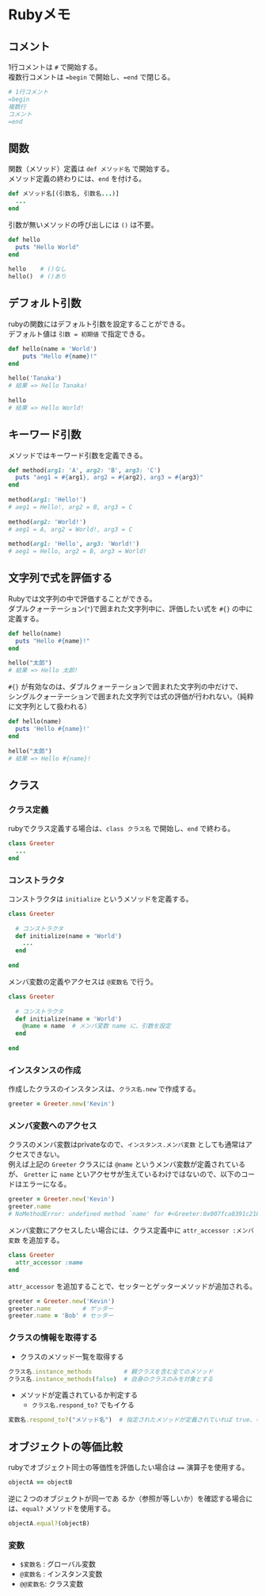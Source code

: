 # Rubyメモ

## コメント

1行コメントは `#` で開始する。  
複数行コメントは `=begin` で開始し、`=end` で閉じる。

```ruby
# 1行コメント
=begin
複数行
コメント
=end
```

## 関数

関数（メソッド）定義は `def メソッド名` で開始する。  
メソッド定義の終わりには、`end` を付ける。

```ruby
def メソッド名[(引数名, 引数名...)]
  ...
end
```

引数が無いメソッドの呼び出しには `()` は不要。

```ruby
def hello
  puts "Hello World"
end
  
hello    # ()なし
hello()  # ()あり
```

## デフォルト引数

rubyの関数にはデフォルト引数を設定することができる。  
デフォルト値は `引数 = 初期値` で指定できる。

```ruby
def hello(name = 'World')
    puts "Hello #{name}!"
end
  
hello('Tanaka')
# 結果 => Hello Tanaka!
  
hello
# 結果 => Hello World!
```

## キーワード引数

メソッドではキーワード引数を定義できる。

```ruby
def method(arg1: 'A', arg2: 'B', arg3: 'C')
  puts "aeg1 = #{arg1}, arg2 = #{arg2}, arg3 = #{arg3}"
end
  
method(arg1: 'Hello!')
# aeg1 = Hello!, arg2 = B, arg3 = C
  
method(arg2: 'World!')
# aeg1 = A, arg2 = World!, arg3 = C
  
method(arg1: 'Hello', arg3: 'World!')
# aeg1 = Hello, arg2 = B, arg3 = World!
```


## 文字列で式を評価する

Rubyでは文字列の中で評価することができる。  
ダブルクォーテーション(`"`)で囲まれた文字列中に、評価したい式を `#{}` の中に定義する。

```ruby
def hello(name)
  puts "Hello #{name}!"
end
  
hello("太郎")
# 結果 => Hello 太郎!
```

`#{}` が有効なのは、ダブルクォーテーションで囲まれた文字列の中だけで、  
シングルクォーテーションで囲まれた文字列では式の評価が行われない。（純粋に文字列として扱われる）

```ruby
def hello(name)
  puts 'Hello #{name}!'
end
  
hello("太郎")
# 結果 => Hello #{name}!
```


## クラス

### クラス定義

rubyでクラス定義する場合は、`class クラス名` で開始し、`end` で終わる。

```ruby
class Greeter
  ...
end
```

### コンストラクタ

コンストラクタは `initialize` というメソッドを定義する。  

```ruby
class Greeter
  
  # コンストラクタ
  def initialize(name = 'World')
    ...
  end
  
end
```

メンバ変数の定義やアクセスは `@変数名` で行う。

```ruby
class Greeter
  
  # コンストラクタ
  def initialize(name = 'World')
    @name = name  # メンバ変数 name に、引数を設定
  end
  
end
```

### インスタンスの作成

作成したクラスのインスタンスは、`クラス名.new` で作成する。

```ruby
greeter = Greeter.new('Kevin')
```

### メンバ変数へのアクセス

クラスのメンバ変数はprivateなので、`インスタンス.メンバ変数` としても通常はアクセスできない。  
例えば上記の `Greeter` クラスには `@name` というメンバ変数が定義されているが、
`Gretter` に `name` といアクセサが生えているわけではないので、以下のコードはエラーになる。

```ruby
greeter = Greeter.new('Kevin')
greeter.name
# NoMethodError: undefined method `name' for #<Greeter:0x007fca0391c218 @name="Kevin">
```

メンバ変数にアクセスしたい場合には、クラス定義中に `attr_accessor :メンバ変数` を追加する。

```ruby
class Greeter
  attr_accessor :name
end
```

`attr_accessor` を追加することで、セッターとゲッターメソッドが追加される。

```ruby
greeter = Greeter.new('Kevin')
greeter.name         # ゲッター
greeter.name = 'Bob' # セッター 
```

### クラスの情報を取得する

* クラスのメソッド一覧を取得する

```ruby
クラス名.instance_methods         # 親クラスを含む全てのメソッド
クラス名.instance_methods(false)  # 自身のクラスのみを対象とする
```

* メソッドが定義されているか判定する
  * `クラス名.respond_to?` でもイケる

```ruby
変数名.respond_to?("メソッド名")  # 指定されたメソッドが定義されていれば true、なければ false
```

## オブジェクトの等価比較

rubyでオブジェクト同士の等価性を評価したい場合は `==` 演算子を使用する。

```ruby
objectA == objectB
```

逆に２つのオブジェクトが同一であ
るか（参照が等しいか）を確認する場合には、`equal?` メソッドを使用する。

```ruby
objectA.equal?(objectB)
```


### 変数

* `$変数名` : グローバル変数
* `@変数名` : インスタンス変数
* `@@変数名`: クラス変数

